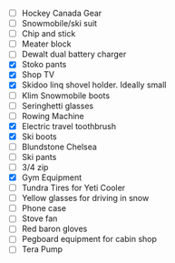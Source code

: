 - [ ] Hockey Canada Gear
- [ ] Snowmobile/ski suit
- [ ] Chip and stick
- [ ] Meater block
- [ ] Dewalt dual battery charger
- [X] Stoko pants
- [x] Shop TV
- [x] Skidoo linq shovel holder. Ideally small
- [ ] Klim Snowmobile boots
- [ ] Seringhetti glasses
- [ ] Rowing Machine
- [x] Electric travel toothbrush
- [x] Ski boots
- [ ] Blundstone Chelsea
- [ ] Ski pants
- [ ] 3/4 zip
- [x] Gym Equipment
- [ ] Tundra Tires for Yeti Cooler
- [ ] Yellow glasses for driving in snow
- [ ] Phone case
- [ ] Stove fan
- [ ] Red baron gloves
- [ ] Pegboard equipment for cabin shop
- [ ] Tera Pump
